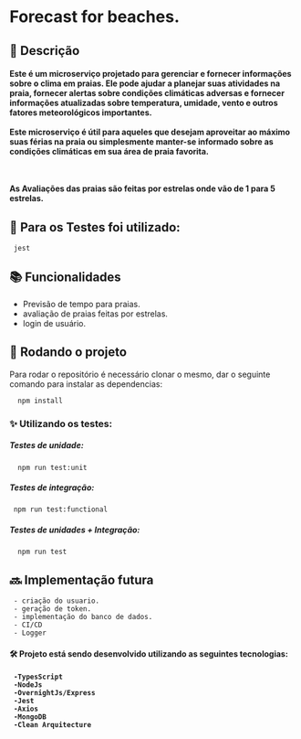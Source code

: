 

<h1> Forecast for beaches.</h1>

## :memo: Descrição
<h4>Este é um microserviço projetado para gerenciar e fornecer informações sobre o clima em praias. Ele pode ajudar a planejar suas atividades na praia, fornecer alertas sobre condições climáticas adversas e fornecer informações atualizadas sobre temperatura, umidade, vento e outros fatores meteorológicos importantes. 
<br><br>
Este microserviço é útil para aqueles que desejam aproveitar ao máximo suas férias na praia ou simplesmente manter-se informado sobre as condições climáticas em sua área de praia favorita.


<br><br>
As Avaliações das praias são feitas por estrelas onde vão de 1  para 5 estrelas.

</h4>


<h4></h4>

<h5>  </h5>
<h5> <h5>
<h5> </h5>


## 📍 Para os Testes foi utilizado: 

     jest
   
## :books: Funcionalidades
- Previsão de tempo para praias.
- avaliação de praias feitas por estrelas.
- login de usuário.



## :rocket: Rodando o projeto
Para rodar o repositório é necessário clonar o mesmo, dar o seguinte comando para instalar as dependencias:
      
      npm install

<h3>✨ Utilizando os testes:</h3>

<h5> Testes de unidade: </h5>

      npm run test:unit
      
<h5> Testes de integração: </h5>

     npm run test:functional
     
<h5> Testes de unidades + Integração: </h5>     

      npm run test
      
## :soon: Implementação futura
     - criação do usuario.
     - geração de token.
     - implementação do banco de dados.
     - CI/CD
     - Logger

<h4> 🛠 Projeto está sendo desenvolvido utilizando as seguintes tecnologias: <h4>

     -TypesScript
     -NodeJs
     -OvernightJs/Express
     -Jest
     -Axios
     -MongoDB
     -Clean Arquitecture
     



